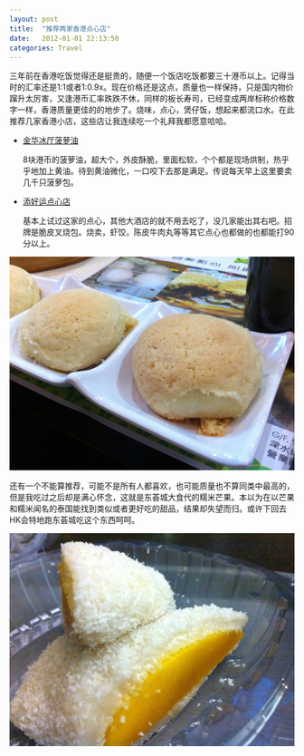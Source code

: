 ```yaml
---
layout: post
title:  "推荐两家香港点心店"
date:   2012-01-01 22:13:50
categories: Travel
---
```


三年前在香港吃饭觉得还是挺贵的，随便一个饭店吃饭都要三十港币以上。记得当时的汇率还是1:1或者1:0.9x。现在价格还是这点，质量也一样保持，只是国内物价蹿升太厉害，又逢港币汇率跌跌不休，同样的板长寿司，已经变成两岸标称价格数字一样，香港质量更佳的的地步了。烧味，点心，煲仔饭，想起来都流口水。在此推荐几家香港小店，这些店让我连续吃一个礼拜我都愿意哈哈。

- [金华冰厅菠萝油](http://www.dianping.com/shop/2130028)
  
  8块港币的菠萝油，超大个，外皮酥脆，里面松软，个个都是现场烘制，热乎乎地加上黄油。待到黄油微化，一口咬下去那是满足。传说每天早上这里要卖几千只菠萝包。

- [添好运点心店](http://www.dianping.com/shop/3137893)
  
  基本上试过这家的点心，其他大酒店的就不用去吃了，没几家能出其右吧。招牌是脆皮叉烧包。烧卖，虾饺，陈皮牛肉丸等等其它点心也都做的也都能打90分以上。

![](/images/20120101_chashao.jpg)


还有一个不能算推荐，可能不是所有人都喜欢，也可能质量也不算同类中最高的，但是我吃过之后却是满心怀念，这就是东荟城大食代的糯米芒果。本以为在以芒果和糯米闻名的泰国能找到类似或者更好吃的甜品，结果却失望而归。或许下回去HK会特地跑东荟城吃这个东西呵呵。

![](/images/20120101_mango.jpg)